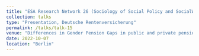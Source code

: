 ```yaml
---
title: "ESA Research Network 26 (Sociology of Social Policy and SocialWelfare)"
collection: talks
type: "Presentation, Deutsche Rentenversicherung"
permalink: /talks/talk-15
venue: "Differences in Gender Pension Gaps in public and private pensions in West Germany: Which role do work-family life courses play?"
date: 2022-10-07
location: "Berlin"
---
```




